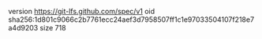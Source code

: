 version https://git-lfs.github.com/spec/v1
oid sha256:1d801c9066c2b7761ecc24aef3d7958507ff1c1e97033504107f218e7a4d9203
size 718
